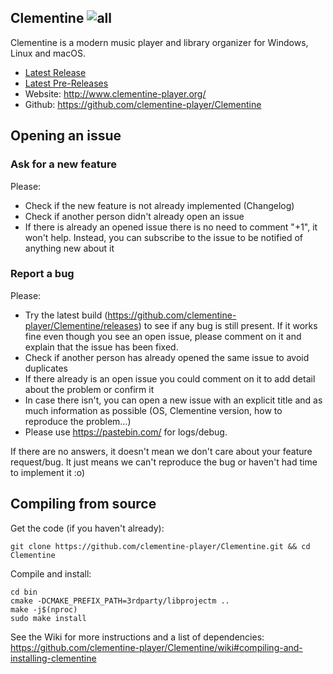 Clementine ![all](https://github.com/clementine-player/Clementine/workflows/all/badge.svg)
----------------

Clementine is a modern music player and library organizer for Windows, Linux and macOS.

- [Latest Release](https://github.com/clementine-player/Clementine/releases/latest)
- [Latest Pre-Releases](https://github.com/clementine-player/Clementine/releases)
- Website: http://www.clementine-player.org/
- Github: https://github.com/clementine-player/Clementine

Opening an issue
----------------
### Ask for a new feature

Please:

 * Check if the new feature is not already implemented (Changelog)
 * Check if another person didn't already open an issue
 * If there is already an opened issue there is no need to comment "+1", it won't help. Instead, you can subscribe to the issue to be notified of anything new about it

### Report a bug

Please:
 
 * Try the latest build (https://github.com/clementine-player/Clementine/releases) to see if any bug is still present. If it works fine even though you see an open issue, please comment on it and explain that the issue has been fixed.
 * Check if another person has already opened the same issue to avoid duplicates
 * If there already is an open issue you could comment on it to add detail about the problem or confirm it
 * In case there isn't, you can open a new issue with an explicit title and as much information as possible (OS, Clementine version, how to reproduce the problem...)
 * Please use https://pastebin.com/ for logs/debug.
 
If there are no answers, it doesn't mean we don't care about your feature request/bug. It just means we can't reproduce the bug or haven't had time to implement it :o)

Compiling from source
---------------------

Get the code (if you haven't already):

    git clone https://github.com/clementine-player/Clementine.git && cd Clementine

Compile and install:

    cd bin
    cmake -DCMAKE_PREFIX_PATH=3rdparty/libprojectm ..
    make -j$(nproc)
    sudo make install

See the Wiki for more instructions and a list of dependencies:
https://github.com/clementine-player/Clementine/wiki#compiling-and-installing-clementine
